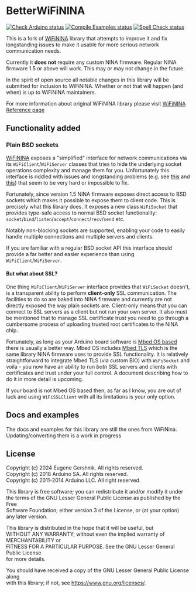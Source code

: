 # BetterWiFiNINA

[![Check Arduino status](https://github.com/gershnik/BetterWiFiNina/actions/workflows/check-arduino.yml/badge.svg)](https://github.com/gershnik/BetterWiFiNina/actions/workflows/check-arduino.yml)
[![Compile Examples status](https://github.com/gershnik/BetterWiFiNina/actions/workflows/compile-examples.yml/badge.svg)](https://github.com/gershnik/BetterWiFiNina/actions/workflows/compile-examples.yml)
[![Spell Check status](https://github.com/gershnik/BetterWiFiNina/actions/workflows/spell-check.yml/badge.svg)](https://github.com/gershnik/BetterWiFiNina/actions/workflows/spell-check.yml)


<!-- Links -->
[wifinina]: https://github.com/arduino-libraries/WiFiNINA
[wifinina-reference]: https://www.arduino.cc/reference/en/libraries/wifinina/
[crosstalk]: https://github.com/arduino-libraries/WiFiNINA/issues/176
[no-client-and-server]: https://www.reddit.com/r/arduino/comments/exc3hd/wifinina_server_and_client_simultaneously/
[mbedos-arduino]: https://docs.arduino.cc/software/ide-v1/tutorials/getting-started/cores/arduino-mbed_nano
[mbed-tls]: https://www.trustedfirmware.org/projects/mbed-tls/

<!-- End Links -->

This is a fork of [WiFiNINA][wifinina] library that attempts to improve it and fix longstanding issues
to make it usable for more serious network communication needs.

Currently it **does not** require any custom NINA firmware. Regular NINA firmware 1.5 or above will work.
This may or may not change in the future.

In the spirit of open source all notable changes in this library will be submitted for inclusion to WiFiNINA.
Whether or not that will happen (and when) is up to WiFiNINA maintainers.

For more information about original WiFiNINA library please visit [WiFiNINA Reference page][wifinina-reference]

## Functionality added

### Plain BSD sockets

[WiFiNINA][wifinina] exposes a "simplified" interface for network communications via its `WiFiClient`/`WiFiServer` classes
that tries to hide the underlying socket operations complexity and manage them for you. Unfortunately this interface
is riddled with issues and longstanding problems (e.g. see [this][crosstalk] and [this][no-client-and-server]) that 
seem to be very hard or impossible to fix.

Fortunately, since version 1.5 NINA firmware exposes direct access to BSD sockets which makes it possible to expose them
to client code. This is precisely what this library does. It exposes a new class `WiFiSocket` that provides type-safe
access to normal BSD socket functionality: `socket`/`bind`/`listen`/`accept`/`connect`/`recv`/`send` etc.

Notably non-blocking sockets are supported, enabling your code to easily handle multiple connections and multiple 
servers and clients.

If you are familiar with a regular BSD socket API this interface should provide a far better and easier experience than
using `WiFiClient`/`WiFiServer`.

#### But what about SSL?

One thing `WiFiClient`/`WiFiServer` interface provides that `WiFiSocket` doesn't, is a transparent ability to perform 
**client-only** SSL communication. The facilities to do so are baked into NINA firmware and currently are not directly 
exposed the way plain sockets are. Client-only means that you can connect to SSL servers as a client but not run your own 
server. It also must be mentioned that to manage SSL certificate trust you need to go through a cumbersome process of uploading
trusted root certificates to the NINA chip.

Fortunately, as long as your Arduino board software is [Mbed OS based][mbedos-arduino] there is usually a better way. Mbed OS includes 
[Mbed TLS][mbed-tls] which is the same library NINA firmware uses to provide SSL functionality. It is relatively straightforward
to integrate Mbed TLS (via custom BIO) with `WiFiSocket` and voila - you now have an ability to run *both* SSL servers and clients
with certificates and trust under your full control. A document describing how to do it in more detail is upcoming.

If your board is not Mbed OS based then, as far as I know, you are out of luck and using `WiFiSSLClient` with all its limitations
is your only option.

## Docs and examples

The docs and examples for this library are still the ones from WiFiNina. Updating/converting them is a work in progress


## License

Copyright (c) 2024 Eugene Gershnik. All rights reserved.<br>
Copyright (c) 2018 Arduino SA. All rights reserved.<br>
Copyright (c) 2011-2014 Arduino LLC. All right reserved.<br>

This library is free software; you can redistribute it and/or modify it under<br>
the terms of the GNU Lesser General Public License as published by the Free<br>
Software Foundation; either version 3 of the License, or (at your option)<br>
any later version.

This library is distributed in the hope that it will be useful, but<br>
WITHOUT ANY WARRANTY; without even the implied warranty of MERCHANTABILITY or<br>
FITNESS FOR A PARTICULAR PURPOSE.  See the GNU Lesser General Public License<br>
for more details.
  
You should have received a copy of the GNU Lesser General Public License along<br>
with this library; if not, see <https://www.gnu.org/licenses/>.




